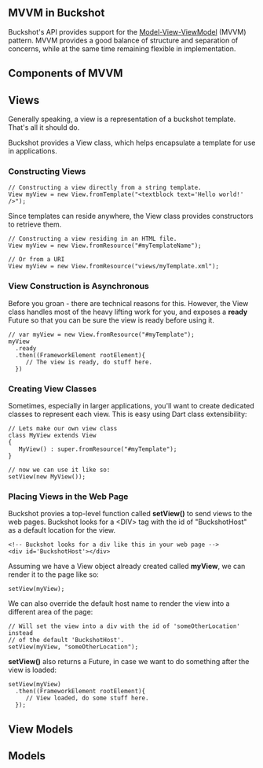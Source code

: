 ## MVVM in Buckshot ##
Buckshot's API provides support for the [Model-View-ViewModel](http://en.wikipedia.org/wiki/Model_View_ViewModel) (MVVM)
pattern. MVVM provides a good balance of structure and separation of concerns, while at the same time remaining flexible in implementation.

## Components of MVVM ##

## Views ##
Generally speaking, a view is a representation of a buckshot template.  That's all it should do.

Buckshot provides a View class, which helps encapsulate a template for use in applications.

### Constructing Views ###
    // Constructing a view directly from a string template.
    View myView = new View.fromTemplate("<textblock text='Hello world!' />");

Since templates can reside anywhere, the View class provides constructors to retrieve them.

    // Constructing a view residing in an HTML file.
    View myView = new View.fromResource("#myTemplateName");
    
    // Or from a URI
    View myView = new View.fromResource("views/myTemplate.xml");

### View Construction is Asynchronous ###
Before you groan - there are technical reasons for this.  However, the View class handles most of
the heavy lifting work for you, and exposes a **ready** Future so that you can be sure the
view is ready before using it.

    // var myView = new View.fromResource("#myTemplate");
	myView
	  .ready
	  .then((FrameworkElement rootElement){
	     // The view is ready, do stuff here.
	  })

### Creating View Classes ###
Sometimes, especially in larger applications, you'll want to create dedicated classes to
represent each view.  This is easy using Dart class extensibility:

    // Lets make our own view class
    class MyView extends View
    {
	   MyView() : super.fromResource("#myTemplate");
    }
	
	// now we can use it like so:
    setView(new MyView());
	
### Placing Views in the Web Page ###
Buckshot provies a top-level function called **setView()** to send views to
the web pages.  Buckshot looks for a &lt;DIV&gt; tag with the id of "BuckshotHost"
as a default location for the view.

    <!-- Buckshot looks for a div like this in your web page -->
	<div id='BuckshotHost'></div>

Assuming we have a View object already created called **myView**, we can render
it to the page like so:

    setView(myView);
	
We can also override the default host name to render the view into a different
area of the page:

    // Will set the view into a div with the id of 'someOtherLocation' instead
	// of the default 'BuckshotHost'.
    setView(myView, "someOtherLocation");

**setView()** also returns a Future, in case we want to do something after the view is
loaded:

    setView(myView)
      .then((FrameworkElement rootElement){
	     // View loaded, do some stuff here.
	  });
	 
## View Models ##


## Models ##
